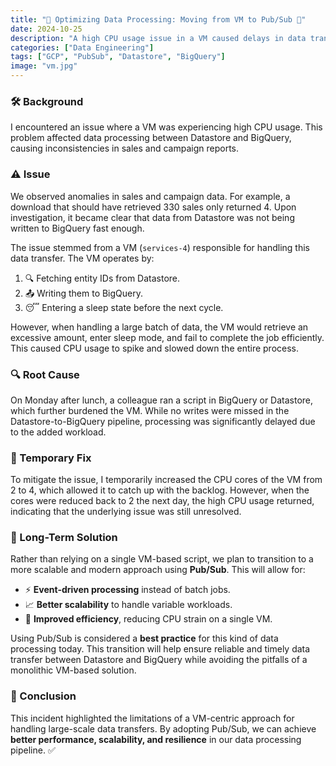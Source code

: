 ```yaml
---
title: "🚀 Optimizing Data Processing: Moving from VM to Pub/Sub 🔄"
date: 2024-10-25
description: "A high CPU usage issue in a VM caused delays in data transfer from Datastore to BigQuery. Switching to a Pub/Sub-based approach improved scalability, efficiency, and reliability. 🚀🔄"
categories: ["Data Engineering"]
tags: ["GCP", "PubSub", "Datastore", "BigQuery"]
image: "vm.jpg"
---
```


### 🛠 Background

I encountered an issue where a VM was experiencing high CPU usage. This problem affected data processing between Datastore and BigQuery, causing inconsistencies in sales and campaign reports.

### ⚠️ Issue

We observed anomalies in sales and campaign data. For example, a download that should have retrieved 330 sales only returned 4. Upon investigation, it became clear that data from Datastore was not being written to BigQuery fast enough.

The issue stemmed from a VM (`services-4`) responsible for handling this data transfer. The VM operates by:

1. 🔍 Fetching entity IDs from Datastore.
2. 📤 Writing them to BigQuery.
3. 😴 Entering a sleep state before the next cycle.

However, when handling a large batch of data, the VM would retrieve an excessive amount, enter sleep mode, and fail to complete the job efficiently. This caused CPU usage to spike and slowed down the entire process.

### 🔍 Root Cause

On Monday after lunch, a colleague ran a script in BigQuery or Datastore, which further burdened the VM. While no writes were missed in the Datastore-to-BigQuery pipeline, processing was significantly delayed due to the added workload.

### 🔧 Temporary Fix

To mitigate the issue, I temporarily increased the CPU cores of the VM from 2 to 4, which allowed it to catch up with the backlog. However, when the cores were reduced back to 2 the next day, the high CPU usage returned, indicating that the underlying issue was still unresolved.

### 🚀 Long-Term Solution

Rather than relying on a single VM-based script, we plan to transition to a more scalable and modern approach using **Pub/Sub**. This will allow for:

- ⚡ **Event-driven processing** instead of batch jobs.
- 📈 **Better scalability** to handle variable workloads.
- 🔄 **Improved efficiency**, reducing CPU strain on a single VM.

Using Pub/Sub is considered a **best practice** for this kind of data processing today. This transition will help ensure reliable and timely data transfer between Datastore and BigQuery while avoiding the pitfalls of a monolithic VM-based solution.

### 🎯 Conclusion

This incident highlighted the limitations of a VM-centric approach for handling large-scale data transfers. By adopting Pub/Sub, we can achieve **better performance, scalability, and resilience** in our data processing pipeline. ✅